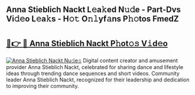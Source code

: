## Anna Stieblich Nackt L𝚎a𝚔ed N𝚞𝚍e - Part-Dvs Vi𝚍𝚎o L𝚎a𝚔s - H𝚘𝚝 O𝚗𝚕yf𝚊ns P𝚑𝚘tos FmedZ

# <h2><a href="http://kf2qzkf.oniu.top/?m=Anna+Stieblich+Nackt">🔗👉 🔴 Anna Stieblich Nackt P𝚑ot𝚘𝚜 V𝚒d𝚎o</a></h2>

[![Anna Stieblich Nackt Nu𝚍e𝚜](https://i.imgur.com/0qMVB7G.gif)](http://kf2qzkf.oniu.top/?m=Anna+Stieblich+Nackt)
Digital content creator and amusement provider Anna Stieblich Nackt, celebrated for sharing dance and lifestyle ideas through trending dance sequences and short videos. Community leader Anna Stieblich Nackt, recognized for their leadership and dedication to improving their community.  
